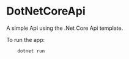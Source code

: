 # DotNetCoreApi
A simple Api using the .Net Core Api template. 

To run the app: 

`     dotnet run     `

